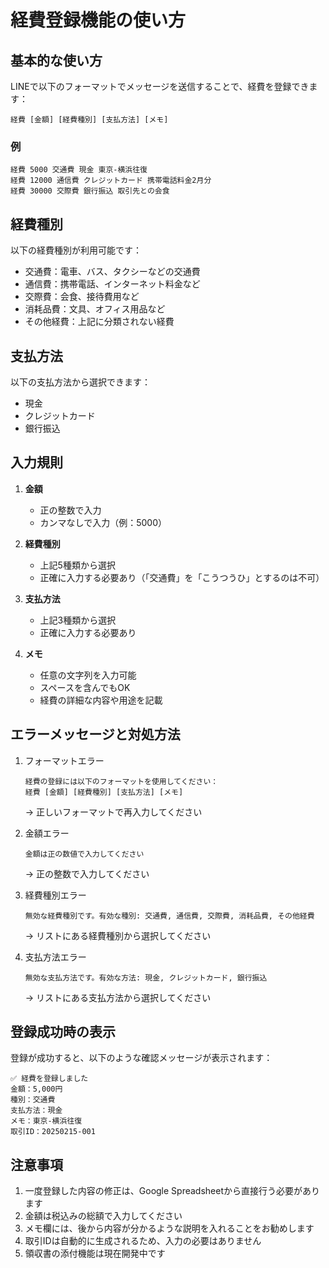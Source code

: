 # 経費登録機能の使い方

## 基本的な使い方

LINEで以下のフォーマットでメッセージを送信することで、経費を登録できます：

```
経費 [金額] [経費種別] [支払方法] [メモ]
```

### 例
```
経費 5000 交通費 現金 東京-横浜往復
経費 12000 通信費 クレジットカード 携帯電話料金2月分
経費 30000 交際費 銀行振込 取引先との会食
```

## 経費種別

以下の経費種別が利用可能です：
- 交通費：電車、バス、タクシーなどの交通費
- 通信費：携帯電話、インターネット料金など
- 交際費：会食、接待費用など
- 消耗品費：文具、オフィス用品など
- その他経費：上記に分類されない経費

## 支払方法

以下の支払方法から選択できます：
- 現金
- クレジットカード
- 銀行振込

## 入力規則

1. **金額**
   - 正の整数で入力
   - カンマなしで入力（例：5000）

2. **経費種別**
   - 上記5種類から選択
   - 正確に入力する必要あり（「交通費」を「こうつうひ」とするのは不可）

3. **支払方法**
   - 上記3種類から選択
   - 正確に入力する必要あり

4. **メモ**
   - 任意の文字列を入力可能
   - スペースを含んでもOK
   - 経費の詳細な内容や用途を記載

## エラーメッセージと対処方法

1. フォーマットエラー
   ```
   経費の登録には以下のフォーマットを使用してください：
   経費 [金額] [経費種別] [支払方法] [メモ]
   ```
   → 正しいフォーマットで再入力してください

2. 金額エラー
   ```
   金額は正の数値で入力してください
   ```
   → 正の整数で入力してください

3. 経費種別エラー
   ```
   無効な経費種別です。有効な種別: 交通費, 通信費, 交際費, 消耗品費, その他経費
   ```
   → リストにある経費種別から選択してください

4. 支払方法エラー
   ```
   無効な支払方法です。有効な方法: 現金, クレジットカード, 銀行振込
   ```
   → リストにある支払方法から選択してください

## 登録成功時の表示

登録が成功すると、以下のような確認メッセージが表示されます：
```
✅ 経費を登録しました
金額：5,000円
種別：交通費
支払方法：現金
メモ：東京-横浜往復
取引ID：20250215-001
```

## 注意事項

1. 一度登録した内容の修正は、Google Spreadsheetから直接行う必要があります
2. 金額は税込みの総額で入力してください
3. メモ欄には、後から内容が分かるような説明を入れることをお勧めします
4. 取引IDは自動的に生成されるため、入力の必要はありません
5. 領収書の添付機能は現在開発中です
